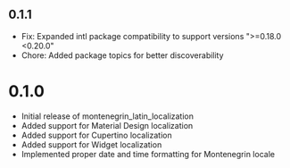 ## 0.1.1

- Fix: Expanded intl package compatibility to support versions ">=0.18.0 <0.20.0"
- Chore: Added package topics for better discoverability

# 0.1.0

- Initial release of montenegrin_latin_localization
- Added support for Material Design localization
- Added support for Cupertino localization
- Added support for Widget localization
- Implemented proper date and time formatting for Montenegrin locale